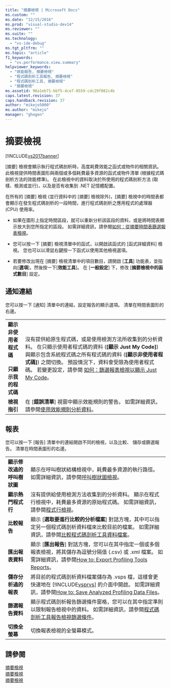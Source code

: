 ```yaml
---
title: "摘要檢視 | Microsoft Docs"
ms.custom: ""
ms.date: "12/15/2016"
ms.prod: "visual-studio-dev14"
ms.reviewer: ""
ms.suite: ""
ms.technology: 
  - "vs-ide-debug"
ms.tgt_pltfrm: ""
ms.topic: "article"
f1_keywords: 
  - "vs.performance.view.summary"
helpviewer_keywords: 
  - "效能報告, 摘要檢視"
  - "程式碼剖析工具報告, 摘要檢視"
  - "程式碼剖析工具, 摘要檢視"
  - "摘要檢視"
ms.assetid: 98a1eb71-bbf5-4ce7-8559-cdc29f082c4b
caps.latest.revision: 37
caps.handback.revision: 37
author: "mikejo5000"
ms.author: "mikejo"
manager: "ghogen"
---
```

# 摘要檢視
[!INCLUDE[vs2017banner](../code-quality/includes/vs2017banner.md)]

\[摘要\] 檢視會顯示執行程式碼剖析時，高度耗費效能之函式或物件的相關資訊。  此檢視提供時間表圖形與兩個或多個耗費最多資源的函式或物件清單 \(根據程式碼剖析方法的效能標準\)。  在此檢視中的資料取決於所使用的程式碼剖析方法 \(取樣、檢測或並行\)，以及是否有收集到 .NET 記憶體配置。  
  
 在所有的 \[摘要\] 檢視 \(並行資料中的 \[摘要\] 檢視除外\)，\[摘要\] 檢視中的時間表都會顯示在發生程式碼剖析的一段時間，進行程式碼剖析之應用程式的處理器 \(CPU\) 使用率。  
  
-   如果在圖形上指定時間區段，就可以重新分析該區段的資料，或是將時間表顯示放大到您所指定的區段。  如需詳細資訊，請參閱[如何：從摘要時間表篩選報表檢視](../Topic/How%20to:%20Filter%20Report%20Views%20from%20the%20Summary%20Timeline.md)。  
  
-   您可以按一下 \[摘要\] 檢視清單中的函式，以開啟該函式的 \[函式詳細資料\] 檢視。  您也可以以滑鼠右鍵按一下函式以使用其他檢視選項。  
  
-   若要修改出現在 \[摘要\] 檢視清單中的項目數目，請開啟 \[**工具**\] 功能表，並指向\[**選項**\]，然後按一下\[**效能工具**\]。  在 \[**一般設定**\] 下，修改 \[**摘要檢視中的函式數目**\] 設定。  
  
## 通知連結  
 您可以按一下 \[通知\] 清單中的連結，設定報告的顯示選項。  清單在時間表圖形的右邊。  
  
|||  
|-|-|  
|**顯示非使用者程式碼**<br /><br /> **只顯示我的程式碼**|沒有提供給原生程式碼，或是使用檢測方法所收集到的分析資料。  在只顯示使用者程式碼的資料 \(**\[顯示 Just My Code\]**\) 與顯示包含系統程式碼之所有程式碼的資料 \(**\[顯示非使用者程式碼\]**\) 之間切換。  預設情況下，資料會受限為使用者程式碼。  若變更設定，請參閱 [如何：篩選報表檢視以顯示 Just My Code](../Topic/How%20to:%20Filter%20Profiling%20Tools%20Report%20Views%20to%20Display%20Just%20My%20Code.md)。|  
|**檢視指引**|在 \[**錯誤清單**\] 視窗中顯示效能規則的警告。  如需詳細資訊，請參閱[使用效能規則分析資料](../profiling/using-performance-rules-to-analyze-data.md)。|  
  
## 報表  
 您可以按一下 \[報告\] 清單中的連結開啟不同的檢視，以及比較、 儲存或篩選報告。  清單在時間表圖形的右邊。  
  
|||  
|-|-|  
|**顯示修改過的呼叫樹狀圖**|顯示在呼叫樹狀結構檢視中，耗費最多資源的執行路徑。  如需詳細資訊，請參閱[呼叫樹狀圖檢視](../profiling/call-tree-view.md)。|  
|**顯示熱門程式行**|沒有提供給使用檢測方法收集到的分析資料。  顯示在程式行檢視中，耗費最多資源的原始程式碼。  如需詳細資訊，請參閱[程式行檢視](../profiling/lines-view.md)。|  
|**比較報告**|顯示 \[**選取要進行比較的分析檔案**\] 對話方塊，其中可以指定另一個程式碼剖析資料檔來比較目前的檔案。  如需詳細資訊，請參閱[比較程式碼剖析工具資料檔案](../profiling/comparing-performance-data-files.md)。|  
|**匯出報表資料**|顯示 \[**匯出報告**\] 對話方塊，您可以在其中指定一個或多個報表檢視，將其儲存為逗號分隔值 \(.csv\) 或 .xml 檔案。  如需詳細資訊，請參閱[How to: Export Profiling Tools Reports](http://msdn.microsoft.com/zh-tw/174b5bd3-df9b-4fd4-88d4-76032ab90451)。|  
|**儲存分析過的報表**|將目前的程式碼剖析資料檔案儲存為 .vsps 檔，這樣會更快速地在 [!INCLUDE[vsprvs](../code-quality/includes/vsprvs_md.md)] 的介面中開啟。  如需詳細資訊，請參閱[How to: Save Analyzed Profiling Data Files](http://msdn.microsoft.com/zh-tw/0340ddde-caf4-48ac-8af3-d15dcdade556)。|  
|**篩選報告資料**|顯示程式碼剖析報告篩選條件窗格，您可以在其中指定準則以限制報告檢視中的資料。  如需詳細資訊，請參閱[程式碼剖析工具報告檢視篩選條件](../profiling/performance-report-view-filter.md)。|  
|**切換全螢幕**|切換報表檢視的全螢幕模式。|  
  
## 請參閱  
 [摘要檢視](../profiling/summary-view-sampling-data.md)   
 [摘要檢視](../profiling/summary-view-instrumentation-data.md)   
 [摘要檢視](../profiling/summary-view-dotnet-memory-data.md)